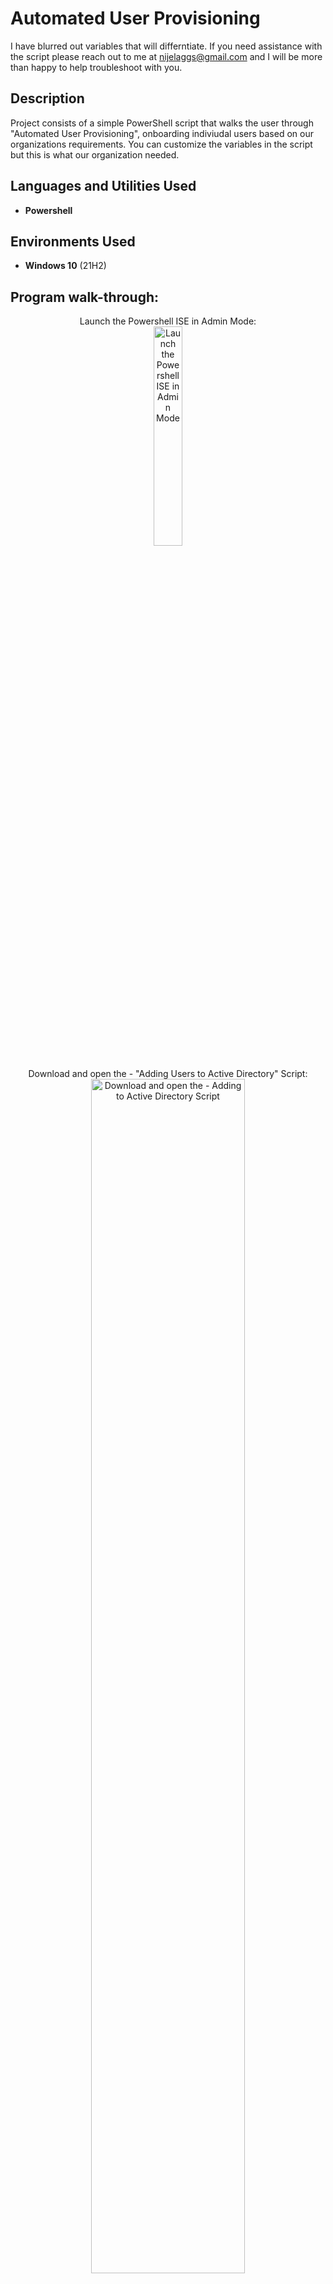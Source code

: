 <h1>Automated User Provisioning</h1>

I have blurred out variables that will differntiate. If you need assistance with the script please reach out to me at nijelaggs@gmail.com and I will be more than happy to help troubleshoot with you.

<h2>Description</h2>
Project consists of a simple PowerShell script that walks the user through "Automated User Provisioning", onboarding indiviudal users based on our organizations requirements. You can customize the variables in the script but this is what our organization needed.

<h2>Languages and Utilities Used</h2>

- <b>Powershell</b> 

<h2>Environments Used </h2>

- <b>Windows 10</b> (21H2)

<h2>Program walk-through:</h2>

<p align="center">
Launch the Powershell ISE in Admin Mode: <br/>
<img src="https://i.imgur.com/RjmdE9p.png" height="30%" width="30%" alt="Launch the Powershell ISE in Admin Mode"/>
<br />
<br />
Download and open the - "Adding Users to Active Directory" Script:  <br/>
<img src="https://i.imgur.com/zf4WM0w.png" height="70%" width="70%" alt="Download and open the - Adding to Active Directory Script"/>
<br />
<br />
At the top - press the green arrow to run the script: <br/>
<img src="https://i.imgur.com/adW8h8E.png" height="70%" width="70%" alt="At the top - press the green arrow to run the script"/>
<br />
<br />
Enter the users first and last name as well and the department they will be. Then press enter:  <br/>
<img src="https://i.imgur.com/uyvflvt.png" height="70%" width="70%" alt="Enter the department and user first and last name as see below then press enter"/>
<br />
<br />
Enter the user first and last name again, just as before, then press enter:  <br/>
<img src="https://i.imgur.com/9SiBGB2.png" height="70%" width="70%" alt="Enter the user first and last name again, then press enter"/>
<br />
<br />
There will be a printout of all the properties that have been changed and you're finished!:  <br/>
<img src="https://i.imgur.com/6XvnXsP.png" height="70%" width="70%" alt="There will be a printout of all the properties that have been changed and you're finished!"/>
<br />
<br />
</p>

<!--
 ```diff
- text in red
+ text in green
! text in orange
# text in gray
@@ text in purple (and bold)@@
```
--!>

